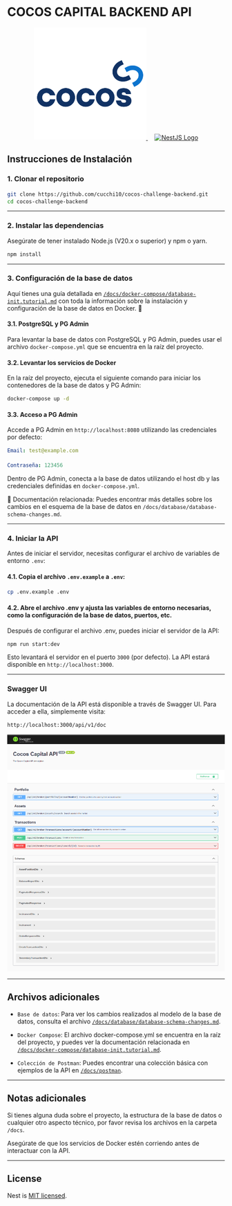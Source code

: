 # COCOS CAPITAL BACKEND API

<p align="center">
  <a href="https://cocos.capital/" target="_blank">
    <img src="./logo.png" alt="Cocos Capital Logo" width="260">
  </a> &nbsp; &nbsp;
  <a href="http://nestjs.com/" target="_blank">
    <img src="https://nestjs.com/img/logo-small.svg" alt="NestJS Logo" width="260">
  </a>
</p>



## Instrucciones de Instalación

### 1. Clonar el repositorio

```bash
git clone https://github.com/cucchi10/cocos-challenge-backend.git
cd cocos-challenge-backend
```
---

### 2. Instalar las dependencias
Asegúrate de tener instalado Node.js (V20.x o superior) y npm o yarn.

```bash
npm install
```
---

### 3. Configuración de la base de datos

Aquí tienes una guía detallada en [`/docs/docker-compose/database-init.tutorial.md`](/docs/docker-compose/database-init.tutorial.md) con toda la información sobre la instalación y configuración de la base de datos en Docker. 🚀

#### 3.1. PostgreSQL y PG Admin
Para levantar la base de datos con PostgreSQL y PG Admin, puedes usar el archivo `docker-compose.yml` que se encuentra en la raíz del proyecto.

#### 3.2. Levantar los servicios de Docker
En la raíz del proyecto, ejecuta el siguiente comando para iniciar los contenedores de la base de datos y PG Admin:


```bash
docker-compose up -d
```

#### 3.3. Acceso a PG Admin
Accede a PG Admin en `http://localhost:8080` utilizando las credenciales por defecto:

```yml
Email: test@example.com

Contraseña: 123456
```

Dentro de PG Admin, conecta a la base de datos utilizando el host db y las credenciales definidas en `docker-compose.yml`.

📄 Documentación relacionada: Puedes encontrar más detalles sobre los cambios en el esquema de la base de datos en `/docs/database/database-schema-changes.md`.

---

### 4. Iniciar la API

Antes de iniciar el servidor, necesitas configurar el archivo de variables de entorno `.env`:

#### 4.1. Copia el archivo `.env.example` a `.env`:

```bash
cp .env.example .env
```
#### 4.2. Abre el archivo .env y ajusta las variables de entorno necesarias, como la configuración de la base de datos, puertos, etc.

Después de configurar el archivo .env, puedes iniciar el servidor de la API:

```bash
npm run start:dev
```

Esto levantará el servidor en el puerto `3000` (por defecto). La API estará disponible en `http://localhost:3000`.

---

### Swagger UI
La documentación de la API está disponible a través de Swagger UI. Para acceder a ella, simplemente visita:

```bash
http://localhost:3000/api/v1/doc
```
![Swagger](docs/swagger/Screenshot.png)

---

## Archivos adicionales

* `Base de datos`: Para ver los cambios realizados al modelo de la base de datos, consulta el archivo [`/docs/database/database-schema-changes.md`]( /docs/database/database-schema-changes.md).

* `Docker Compose`: El archivo docker-compose.yml se encuentra en la raíz del proyecto, y puedes ver la documentación relacionada en [`/docs/docker-compose/database-init.tutorial.md`](/docs/docker-compose/database-init.tutorial.md).

* `Colección de Postman`: Puedes encontrar una colección básica con ejemplos de la API en [`/docs/postman`](/docs/postman).

---

## Notas adicionales
Si tienes alguna duda sobre el proyecto, la estructura de la base de datos o cualquier otro aspecto técnico, por favor revisa los archivos en la carpeta `/docs`.

Asegúrate de que los servicios de Docker estén corriendo antes de interactuar con la API.

---

## License

Nest is [MIT licensed](https://github.com/nestjs/nest/blob/master/LICENSE).